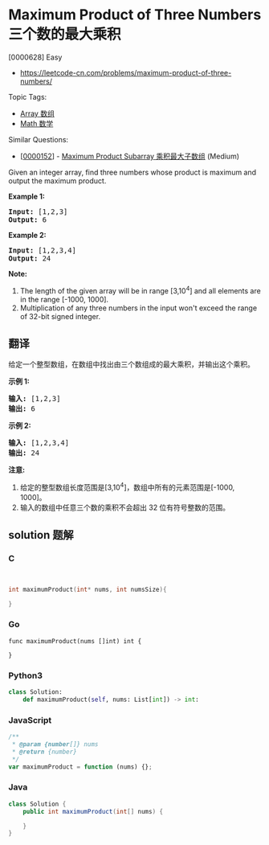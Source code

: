 # Maximum Product of Three Numbers 三个数的最大乘积

[0000628] Easy

- https://leetcode-cn.com/problems/maximum-product-of-three-numbers/

Topic Tags:

- [Array 数组](https://leetcode-cn.com/tag/array/)
- [Math 数学](https://leetcode-cn.com/tag/math/)

Similar Questions:

- [[0000152](https://leetcode-cn.com/problems/maximum-product-subarray/)] - [Maximum Product Subarray 乘积最大子数组](./0000152.maximum-product-subarray.md) (Medium)

Given an integer array, find three numbers whose product is maximum and output the maximum product.

**Example 1:**

<pre><b>Input:</b> [1,2,3]
<b>Output:</b> 6
</pre>

**Example 2:**

<pre><b>Input:</b> [1,2,3,4]
<b>Output:</b> 24
</pre>

**Note:**

1.  The length of the given array will be in range \[3,10<sup>4</sup>\] and all elements are in the range \[-1000, 1000\].
2.  Multiplication of any three numbers in the input won't exceed the range of 32-bit signed integer.

## 翻译

给定一个整型数组，在数组中找出由三个数组成的最大乘积，并输出这个乘积。

**示例 1:**

<pre><strong>输入:</strong> [1,2,3]
<strong>输出:</strong> 6
</pre>

**示例 2:**

<pre><strong>输入:</strong> [1,2,3,4]
<strong>输出:</strong> 24
</pre>

**注意:**

1.  给定的整型数组长度范围是\[3,10<sup>4</sup>\]，数组中所有的元素范围是\[-1000, 1000\]。
2.  输入的数组中任意三个数的乘积不会超出 32 位有符号整数的范围。

## solution 题解

### C

```c


int maximumProduct(int* nums, int numsSize){

}


```

### Go

```golang
func maximumProduct(nums []int) int {

}
```

### Python3

```python
class Solution:
    def maximumProduct(self, nums: List[int]) -> int:

```

### JavaScript

```javascript
/**
 * @param {number[]} nums
 * @return {number}
 */
var maximumProduct = function (nums) {};
```

### Java

```java
class Solution {
    public int maximumProduct(int[] nums) {

    }
}
```
